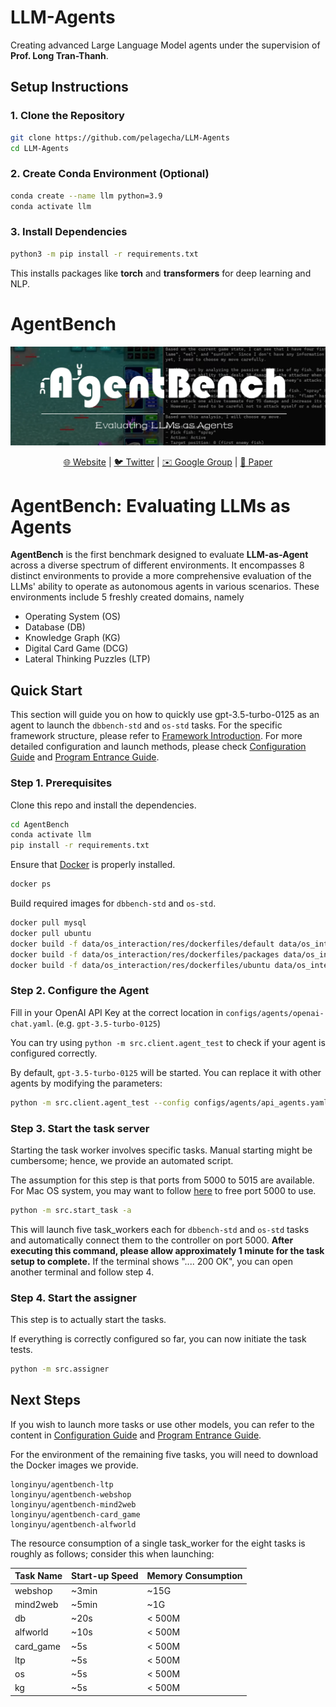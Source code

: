 # LLM-Agents

Creating advanced Large Language Model agents under the supervision of **Prof. Long Tran-Thanh**.

## Setup Instructions

### 1. Clone the Repository

```bash
git clone https://github.com/pelagecha/LLM-Agents
cd LLM-Agents
```

### 2. Create Conda Environment (Optional)

```bash
conda create --name llm python=3.9
conda activate llm
```

### 3. Install Dependencies

```bash
python3 -m pip install -r requirements.txt
```

This installs packages like **torch** and **transformers** for deep learning and NLP.

# AgentBench

![](./assets/cover.jpg)

<p align="center">
   <a href="https://llmbench.ai" target="_blank">🌐 Website</a> | <a href="https://twitter.com/thukeg" target="_blank">🐦 Twitter</a> | <a href="mailto:agentbench@googlegroups.com">✉️ Google Group</a> | <a href="https://arxiv.org/abs/2308.03688" target="_blank">📃 Paper </a>
</p>

# AgentBench: Evaluating LLMs as Agents

**AgentBench** is the first benchmark designed to evaluate **LLM-as-Agent** across a diverse spectrum of different
environments. It encompasses 8 distinct environments to provide a more comprehensive evaluation of the LLMs' ability to
operate as autonomous agents in various scenarios. These environments include 5 freshly created domains, namely

-   Operating System (OS)
-   Database (DB)
-   Knowledge Graph (KG)
-   Digital Card Game (DCG)
-   Lateral Thinking Puzzles (LTP)

<!-- ![](./assets/agentbench.png) -->

## Quick Start

This section will guide you on how to quickly use gpt-3.5-turbo-0125 as an agent to launch the `dbbench-std` and `os-std` tasks.
For the specific framework structure, please refer to [Framework Introduction](docs/Introduction_en.md).
For more detailed configuration and launch methods, please check [Configuration Guide](docs/Config_en.md)
and [Program Entrance Guide](docs/Entrance_en.md).

### Step 1. Prerequisites

Clone this repo and install the dependencies.

```bash
cd AgentBench
conda activate llm
pip install -r requirements.txt
```

Ensure that [Docker](https://www.docker.com/) is properly installed.

```bash
docker ps
```

Build required images for `dbbench-std` and `os-std`.

```bash
docker pull mysql
docker pull ubuntu
docker build -f data/os_interaction/res/dockerfiles/default data/os_interaction/res/dockerfiles --tag local-os/default
docker build -f data/os_interaction/res/dockerfiles/packages data/os_interaction/res/dockerfiles --tag local-os/packages
docker build -f data/os_interaction/res/dockerfiles/ubuntu data/os_interaction/res/dockerfiles --tag local-os/ubuntu
```

### Step 2. Configure the Agent

Fill in your OpenAI API Key at the correct location in `configs/agents/openai-chat.yaml`. (e.g. `gpt-3.5-turbo-0125`)

You can try using `python -m src.client.agent_test` to check if your agent is configured correctly.

By default, `gpt-3.5-turbo-0125` will be started. You can replace it with other agents by modifying the parameters:

```bash
python -m src.client.agent_test --config configs/agents/api_agents.yaml --agent gpt-3.5-turbo-0125
```

### Step 3. Start the task server

Starting the task worker involves specific tasks. Manual starting might be cumbersome; hence, we provide an automated
script.

The assumption for this step is that ports from 5000 to 5015 are available. For Mac OS system, you may want to follow [here](https://stackoverflow.com/questions/69955686/why-cant-i-run-the-project-on-port-5000) to free port 5000 to use.

```bash
python -m src.start_task -a
```

This will launch five task_workers each for `dbbench-std` and `os-std` tasks and automatically connect them
to the controller on port 5000. **After executing this command, please allow approximately 1 minute for the task setup to complete.** If the terminal shows ".... 200 OK", you can open another terminal and follow step 4.

### Step 4. Start the assigner

This step is to actually start the tasks.

If everything is correctly configured so far, you can now initiate the task tests.

```bash
python -m src.assigner
```

## Next Steps

If you wish to launch more tasks or use other models, you can refer to the content
in [Configuration Guide](docs/Config_en.md) and [Program Entrance Guide](docs/Entrance_en.md).

For the environment of the remaining five tasks, you will need to download the Docker images we provide.

```
longinyu/agentbench-ltp
longinyu/agentbench-webshop
longinyu/agentbench-mind2web
longinyu/agentbench-card_game
longinyu/agentbench-alfworld
```

The resource consumption of a single task_worker for the eight tasks is roughly as follows; consider this when
launching:

| Task Name | Start-up Speed | Memory Consumption |
| --------- | -------------- | ------------------ |
| webshop   | ~3min          | ~15G               |
| mind2web  | ~5min          | ~1G                |
| db        | ~20s           | < 500M             |
| alfworld  | ~10s           | < 500M             |
| card_game | ~5s            | < 500M             |
| ltp       | ~5s            | < 500M             |
| os        | ~5s            | < 500M             |
| kg        | ~5s            | < 500M             |
